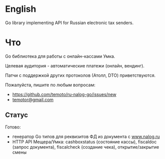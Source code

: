 # English

Go library implementing API for Russian electronic tax senders.


# Что

Go библиотека для работы с онлайн-кассами Умка.

Целевая аудитория - автоматические платежи (онлайн, вендинг).

Патчи с поддержкой других протоколов (Атолл, DTO) приветствуются.

Пожалуйста, пишите по любым вопросам:
- https://github.com/temoto/ru-nalog-go/issues/new
- temotor@gmail.com


## Статус

Готово:
- генератор Go типов для реквизитов ФД из документа с www.nalog.ru
- HTTP API Мещера/Умка: cashboxstatus (состояние кассы), fiscaldoc (запрос документа), fiscalcheck (создание чека), открытие/закрытие смены
